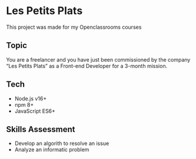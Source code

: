 # Les Petits Plats

This project was made for my Openclassrooms courses

## Topic

You are a freelancer and you have just been commissioned by the company “Les Petits Plats” as a Front-end Developer for a 3-month mission.

## Tech

- Node.js v16+
- npm 8+
- JavaScript ES6+

## Skills Assessment

- Develop an algorith to resolve an issue
- Analyze an informatic problem


